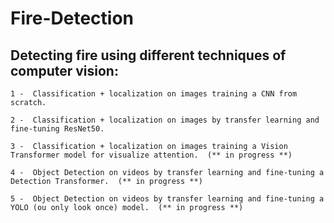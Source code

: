 # Fire-Detection
 
## Detecting fire using different techniques of computer vision:

    1 -  Classification + localization on images training a CNN from scratch.

    2 -  Classification + localization on images by transfer learning and fine-tuning ResNet50.

    3 -  Classification + localization on images training a Vision Transformer model for visualize attention.  (** in progress **)
    
    4 -  Object Detection on videos by transfer learning and fine-tuning a Detection Transformer.  (** in progress **)
    
    5 -  Object Detection on videos by transfer learning and fine-tuning a YOLO (ou only look once) model.  (** in progress **)

